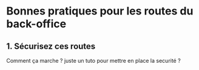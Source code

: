 # Bonnes pratiques pour les routes du back-office

## 1. Sécurisez ces routes
Comment ça marche ?
juste un tuto pour mettre en place la securité ?
